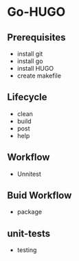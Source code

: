 # Go-HUGO

## Prerequisites

- install git
- install go
- install HUGO
- create makefile

## Lifecycle
- clean
- build
- post 
- help

## Workflow
- Unnitest

## Buid Workflow
- package

## unit-tests
- testing
